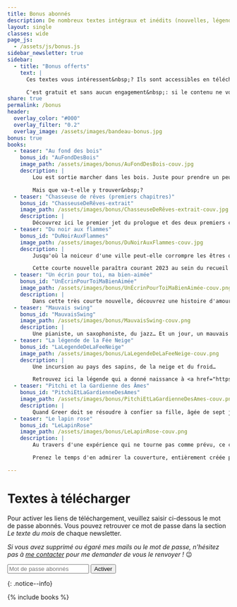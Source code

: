 ```yaml
---
title: Bonus abonnés
description: De nombreux textes intégraux et inédits (nouvelles, légendes, récits jeunesse...) à télécharger gratuitement en exclusivité. Pour les abonnés à la newsletter.
layout: single
classes: wide
page_js:
  - /assets/js/bonus.js
sidebar_newsletter: true
sidebar:
  - title: "Bonus offerts"
    text: |
      Ces textes vous intéressent&nbsp;? Ils sont accessibles en téléchargement libre pour tous les abonnés à la newsletter.

      C'est gratuit et sans aucun engagement&nbsp;: si le contenu ne vous plaît pas, vous pouvez résilier votre abonnement à tout moment&nbsp;! N'hésitez pas à vous inscrire&nbsp;! 😉
share: true
permalink: /bonus
header:
  overlay_color: "#000"
  overlay_filter: "0.2"
  overlay_image: /assets/images/bandeau-bonus.jpg
bonus: true
books:
  - teaser: "Au fond des bois"
    bonus_id: "AuFondDesBois"
    image_path: /assets/images/bonus/AuFondDesBois-couv.jpg
    description: |
        Lou est sortie marcher dans les bois. Juste pour prendre un peu l'air, après une banale dispute de couple…

        Mais que va-t-elle y trouver&nbsp;?
  - teaser: "Chasseuse de rêves (premiers chapitres)"
    bonus_id: "ChasseuseDeRêves-extrait"
    image_path: /assets/images/bonus/ChasseuseDeRêves-extrait-couv.jpg
    description: |
        Découvrez ici le premier jet du prologue et des deux premiers chapitres de mon roman jeunesse (13 ans et +) en cours d'écriture, [*Chasseuse de rêves*](/publications/projets-en-cours/#chasseuse-de-r%C3%AAves-titre-provisoire).
  - teaser: "Du noir aux flammes"
    bonus_id: "DuNoirAuxFlammes"
    image_path: /assets/images/bonus/DuNoirAuxFlammes-couv.jpg
    description: |
        Jusqu'où la noiceur d'une ville peut-elle corrompre les êtres qu'elle abrite ?

        Cette courte nouvelle paraîtra courant 2023 au sein du recueil [*Fragments de solitudes*](/publications/projets-en-cours/#fragments-de-solitudes).
  - teaser: "Un écrin pour toi, ma bien-aimée"
    bonus_id: "UnÉcrinPourToiMaBienAimée"
    image_path: /assets/images/bonus/UnÉcrinPourToiMaBienAimée-couv.png
    description: |
        Dans cette très courte nouvelle, découvrez une histoire d'amour et de mort, où les vampires rôdent…
  - teaser: "Mauvais swing"
    bonus_id: "MauvaisSwing"
    image_path: /assets/images/bonus/MauvaisSwing-couv.png
    description: |
        Une pianiste, un saxophoniste, du jazz… Et un jour, un mauvais swing.
  - teaser: "La légende de la Fée Neige"
    bonus_id: "LaLegendeDeLaFeeNeige"
    image_path: /assets/images/bonus/LaLegendeDeLaFeeNeige-couv.png
    description: |
        Une incursion au pays des sapins, de la neige et du froid…

        Retrouvez ici la légende qui a donné naissance à <a href="https://www.amazon.fr/dp/B09LXQ7LX7" target="_blank">ma nouvelle Enfants des neiges</a>&nbsp;!
  - teaser: "Pitchi et la Gardienne des Âmes"
    bonus_id: "PitchiEtLaGardienneDesAmes"
    image_path: /assets/images/bonus/PitchiEtLaGardienneDesAmes-couv.png
    description: |
        Quand Greer doit se résoudre à confier sa fille, âgée de sept jours à peine, à celui que lui a envoyé la gardiennes des âmes pour protéger l'enfant, Pitchi n'est sûrement pas le sauveur qu'elle espérait…
  - teaser: "Le lapin rose"
    bonus_id: "LeLapinRose"
    image_path: /assets/images/bonus/LeLapinRose-couv.png
    description: |
        Au travers d'une expérience qui ne tourne pas comme prévu, ce court récit jeunesse aborde le thème de la différence.

        Prenez le temps d'en admirer la couverture, entièrement créée par mon tout jeune fils (9 ans) !

---
```


# Textes à télécharger


<div id="bonusCredentialsForm">
    <p>Pour activer les liens de t&eacute;l&eacute;chargement, veuillez saisir ci-dessous le mot de passe abonn&eacute;s. Vous pouvez retrouver ce mot de passe dans la section <em>Le texte du mois</em> de chaque newsletter.</p>
    <p><em>Si vous avez supprim&eacute; ou &eacute;gar&eacute; mes mails ou le mot de passe, n'h&eacute;sitez pas &agrave; <a href="/contact" target="_blank">me contacter</a> pour me demander de vous le renvoyer&nbsp;!</em> 😉</p>
    <form onsubmit="event.preventDefault(); onSubmit(this);">
        <input type="password" id="bonusCredentialsToken" name="token" placeholder="Mot de passe abonnés" required>
        <input type="submit" value="Activer">
    </form>
</div>
{: .notice--info}



{% include books %}
